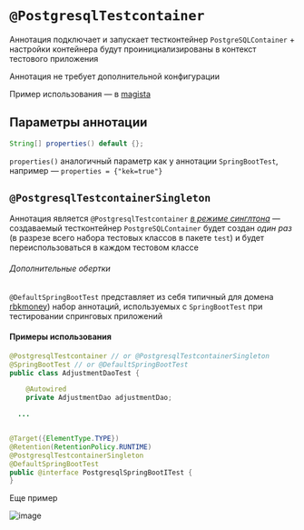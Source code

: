 # `@PostgresqlTestcontainer`

Аннотация подключает и запускает тестконтейнер `PostgreSQLContainer` + настройки
контейнера будут проинициализированы в контекст тестового приложения

Аннотация не требует дополнительной конфигурации

Пример использования — в [magista](https://github.com/rbkmoney/magista/tree/master/src/test/java/com/rbkmoney/magista/config)

## Параметры аннотации

```java
String[] properties() default {};
```

`properties()` аналогичный параметр как у аннотации `SpringBootTest`, например — `properties = {"kek=true"}`

## `@PostgresqlTestcontainerSingleton`

Аннотация является `@PostgresqlTestcontainer` [*в режиме синглтона*](https://ru.wikipedia.org/wiki/Одиночка_(шаблон_проектирования)) — создаваемый тестконтейнер `PostgreSQLContainer` будет создан *один раз* (в разрезе всего набора тестовых классов в пакете `test`) и будет переиспользоваться в каждом тестовом классе

###### Дополнительные обертки

`@DefaultSpringBootTest` представляет из себя типичный для домена [rbkmoney](https://github.com/rbkmoney)) набор
аннотаций, используемых с `SpringBootTest` при тестировании спринговых приложений

#### Примеры использования

```java
@PostgresqlTestcontainer // or @PostgresqlTestcontainerSingleton
@SpringBootTest // or @DefaultSpringBootTest
public class AdjustmentDaoTest {

    @Autowired
    private AdjustmentDao adjustmentDao;

  ...

```

```java

@Target({ElementType.TYPE})
@Retention(RetentionPolicy.RUNTIME)
@PostgresqlTestcontainerSingleton
@DefaultSpringBootTest
public @interface PostgresqlSpringBootITest {
}

```

Еще пример

![image](https://user-images.githubusercontent.com/19729841/127737721-269b8fba-a3ee-4145-ae2f-e20a0278bfb8.png)

